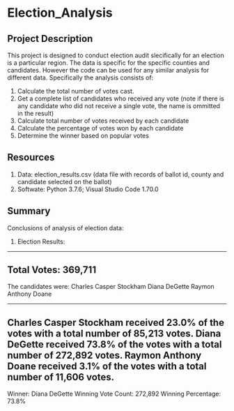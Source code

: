 # Election_Analysis
## Project Description
This project is designed to conduct election audit slecifically for an election is a particular region. The data is specific for the specific counties and candidates. However the code can be used for any similar analysis for different data. Specifically the analysis consists of:
1. Calculate the total number of votes cast.
2. Get a complete list of candidates who received any vote (note if there is any candidate who did not receive a single vote, the name is ommitted in the result)
3. Calculate total number of votes received by each candidate
4. Calculate the percentage of votes won by each candidate
5. Determine the winner based on popular votes

## Resources 
1. Data: election_results.csv (data file with records of ballot id, county and candidate selected on the ballot)
2. Softwate: Python 3.7.6; Visual Studio Code 1.70.0

## Summary
Conclusions of analysis of election data:
1. Election Results: 
-------------------------
Total Votes: 369,711
-------------------------
The candidates were:
Charles Casper Stockham
Diana DeGette
Raymon Anthony Doane

-------------------------
Charles Casper Stockham received 23.0% of the votes with a total number of 85,213 votes.
Diana DeGette received 73.8% of the votes with a total number of 272,892 votes.
Raymon Anthony Doane received 3.1% of the votes with a total number of 11,606 votes.
-------------------------
Winner: Diana DeGette
Winning Vote Count: 272,892
Winning Percentage: 73.8%

